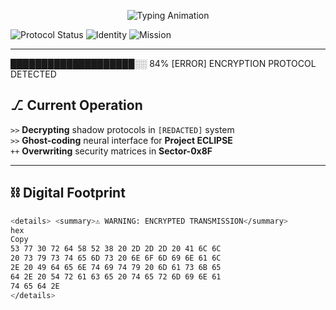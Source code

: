 <p align="center">
  <img src="https://readme-typing-svg.demolab.com?font=Orbitron&size=30&duration=3000&pause=1000&color=20C20E&center=true&vCenter=true&width=435&lines=Sw0rdXR8;Digital+Phantom;Shadow+Operative;Code+Alchemist" alt="Typing Animation" />
</p>

![Protocol Status](https://img.shields.io/badge/STATUS-ACTIVE-20C20E?style=for-the-badge&logo=hyper&logoColor=white)
![Identity](https://img.shields.io/badge/IDENTITY-CLASSIFIED-red?style=for-the-badge&logo=internet-explorer)
![Mission](https://img.shields.io/badge/MISSION-ENCRYPTED-8A2BE2?style=for-the-badge&logo=ghost)

---
████████████████████░░ 84% [ERROR] ENCRYPTION PROTOCOL DETECTED


## ⎇ Current Operation
`>>` **Decrypting** shadow protocols in `[REDACTED]` system  
`>>` **Ghost-coding** neural interface for **Project ECLIPSE**  
`++` **Overwriting** security matrices in **Sector-0x8F**

---

## ⛓ Digital Footprint
```bash
<details> <summary>⚠️ WARNING: ENCRYPTED TRANSMISSION</summary>
hex
Copy
53 77 30 72 64 58 52 38 20 2D 2D 2D 20 41 6C 6C
20 73 79 73 74 65 6D 73 20 6E 6F 6D 69 6E 61 6C
2E 20 49 64 65 6E 74 69 74 79 20 6D 61 73 6B 65
64 2E 20 54 72 61 63 65 20 74 65 72 6D 69 6E 61
74 65 64 2E
</details>
